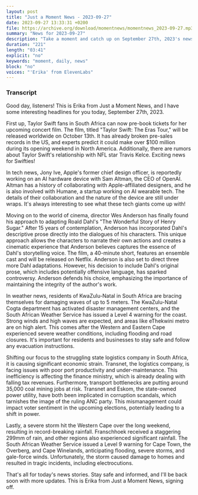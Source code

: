 ```yaml
---
layout: post
title: "Just a Moment News - 2023-09-27"
date: 2023-09-27 13:33:31 +0200
file: https://archive.org/download/momentnews/momentnews_2023-09-27.mp3
summary: "News for 2023-09-27"
description: "Take a moment and catch up on September 27th, 2023's news."
duration: "221"
length: "03:41"
explicit: "no"
keywords: "moment, daily, news"
block: "no"
voices: "'Erika' from ElevenLabs"
---
```


### Transcript

Good day, listeners! This is Erika from Just a Moment News, and I have some interesting headlines for you today, September 27th, 2023.

First up, Taylor Swift fans in South Africa can now pre-book tickets for her upcoming concert film. The film, titled "Taylor Swift: The Eras Tour," will be released worldwide on October 13th. It has already broken pre-sales records in the US, and experts predict it could make over $100 million during its opening weekend in North America. Additionally, there are rumors about Taylor Swift's relationship with NFL star Travis Kelce. Exciting news for Swifties!

In tech news, Jony Ive, Apple's former chief design officer, is reportedly working on an AI hardware device with Sam Altman, the CEO of OpenAI. Altman has a history of collaborating with Apple-affiliated designers, and he is also involved with Humane, a startup working on AI wearable tech. The details of their collaboration and the nature of the device are still under wraps. It's always interesting to see what these tech giants come up with!

Moving on to the world of cinema, director Wes Anderson has finally found his approach to adapting Roald Dahl's "The Wonderful Story of Henry Sugar." After 15 years of contemplation, Anderson has incorporated Dahl's descriptive prose directly into the dialogues of his characters. This unique approach allows the characters to narrate their own actions and creates a cinematic experience that Anderson believes captures the essence of Dahl's storytelling voice. The film, a 40-minute short, features an ensemble cast and will be released on Netflix. Anderson is also set to direct three more Dahl adaptations. However, his decision to include Dahl's original prose, which includes potentially offensive language, has sparked controversy. Anderson defends his choice, emphasizing the importance of maintaining the integrity of the author's work.

In weather news, residents of KwaZulu-Natal in South Africa are bracing themselves for damaging waves of up to 5 meters. The KwaZulu-Natal Cogta department has activated disaster management centers, and the South African Weather Service has issued a Level 4 warning for the coast. Strong winds and high waves are expected, and areas like eThekwini metro are on high alert. This comes after the Western and Eastern Cape experienced severe weather conditions, including flooding and road closures. It's important for residents and businesses to stay safe and follow any evacuation instructions.

Shifting our focus to the struggling state logistics company in South Africa, it is causing significant economic strain. Transnet, the logistics company, is facing issues with poor port productivity and under-maintenance. This inefficiency is affecting the finance ministry, which is already dealing with falling tax revenues. Furthermore, transport bottlenecks are putting around 35,000 coal mining jobs at risk. Transnet and Eskom, the state-owned power utility, have both been implicated in corruption scandals, which tarnishes the image of the ruling ANC party. This mismanagement could impact voter sentiment in the upcoming elections, potentially leading to a shift in power.

Lastly, a severe storm hit the Western Cape over the long weekend, resulting in record-breaking rainfall. Franschhoek received a staggering 299mm of rain, and other regions also experienced significant rainfall. The South African Weather Service issued a Level 9 warning for Cape Town, the Overberg, and Cape Winelands, anticipating flooding, severe storms, and gale-force winds. Unfortunately, the storm caused damage to homes and resulted in tragic incidents, including electrocutions.

That's all for today's news stories. Stay safe and informed, and I'll be back soon with more updates. This is Erika from Just a Moment News, signing off.
